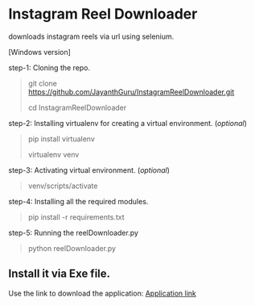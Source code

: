 # Instagram Reel Downloader
downloads instagram reels via url using selenium.

[Windows version]

step-1: Cloning the repo.

> git clone https://github.com/JayanthGuru/InstagramReelDownloader.git
> 
> cd InstagramReelDownloader 


step-2: Installing virtualenv for creating a virtual environment. (*optional*)

> pip install virtualenv
>
> virtualenv venv


step-3: Activating virtual environment. (*optional*)

> venv/scripts/activate

step-4: Installing all the required modules.

> pip install -r requirements.txt

step-5: Running the reelDownloader.py

> python reelDownloader.py


## Install it via Exe file.
Use the link to download the application: [Application link](https://drive.google.com/file/d/1yJ3TYblkojv9JUpk2JIEhkeEgl0-wYkv/view?usp=sharing)
